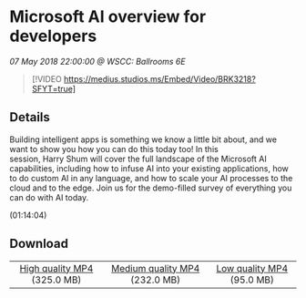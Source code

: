 # Microsoft AI overview for developers

*07 May 2018 22:00:00 @ WSCC: Ballrooms 6E*

> [!VIDEO https://medius.studios.ms/Embed/Video/BRK3218?SFYT=true]

## Details

<p>Building intelligent apps is something we know a little bit about, and we want to show you how you can do this today too! In this session,&nbsp;Harry&nbsp;Shum will cover the full landscape of the Microsoft AI capabilities, including how to infuse AI into your existing applications, how to do custom AI in any language, and how to scale your AI processes to the cloud and to the edge. Join us for the demo-filled survey of everything you can do with AI today.</p> (01:14:04)

## Download

||||
|:--:|:----:|:-:|
|[High quality MP4](https://sec.ch9.ms/ch9/9cca/259f9cc6-2a83-4001-9722-b04305609cca/BRK3218_high.mp4) (325.0 MB)|[Medium quality MP4](https://sec.ch9.ms/ch9/9cca/259f9cc6-2a83-4001-9722-b04305609cca/BRK3218_mid.mp4) (232.0 MB)|[Low quality MP4](https://sec.ch9.ms/ch9/9cca/259f9cc6-2a83-4001-9722-b04305609cca/BRK3218.mp4) (95.0 MB)|